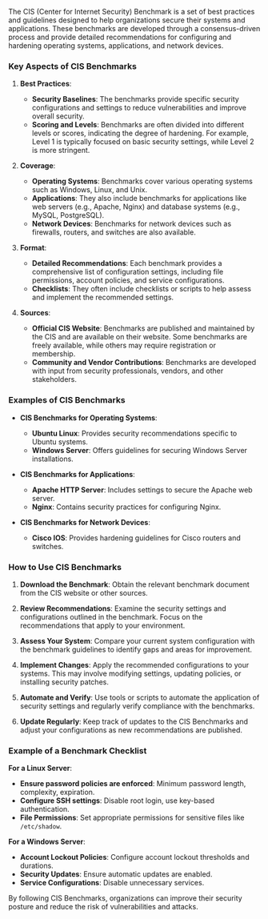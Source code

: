 The CIS (Center for Internet Security) Benchmark is a set of best practices and guidelines designed to help organizations secure their systems and applications. These benchmarks are developed through a consensus-driven process and provide detailed recommendations for configuring and hardening operating systems, applications, and network devices.

### Key Aspects of CIS Benchmarks

1. **Best Practices**:
   - **Security Baselines**: The benchmarks provide specific security configurations and settings to reduce vulnerabilities and improve overall security.
   - **Scoring and Levels**: Benchmarks are often divided into different levels or scores, indicating the degree of hardening. For example, Level 1 is typically focused on basic security settings, while Level 2 is more stringent.

2. **Coverage**:
   - **Operating Systems**: Benchmarks cover various operating systems such as Windows, Linux, and Unix.
   - **Applications**: They also include benchmarks for applications like web servers (e.g., Apache, Nginx) and database systems (e.g., MySQL, PostgreSQL).
   - **Network Devices**: Benchmarks for network devices such as firewalls, routers, and switches are also available.

3. **Format**:
   - **Detailed Recommendations**: Each benchmark provides a comprehensive list of configuration settings, including file permissions, account policies, and service configurations.
   - **Checklists**: They often include checklists or scripts to help assess and implement the recommended settings.

4. **Sources**:
   - **Official CIS Website**: Benchmarks are published and maintained by the CIS and are available on their website. Some benchmarks are freely available, while others may require registration or membership.
   - **Community and Vendor Contributions**: Benchmarks are developed with input from security professionals, vendors, and other stakeholders.

### Examples of CIS Benchmarks

- **CIS Benchmarks for Operating Systems**:
  - **Ubuntu Linux**: Provides security recommendations specific to Ubuntu systems.
  - **Windows Server**: Offers guidelines for securing Windows Server installations.

- **CIS Benchmarks for Applications**:
  - **Apache HTTP Server**: Includes settings to secure the Apache web server.
  - **Nginx**: Contains security practices for configuring Nginx.

- **CIS Benchmarks for Network Devices**:
  - **Cisco IOS**: Provides hardening guidelines for Cisco routers and switches.

### How to Use CIS Benchmarks

1. **Download the Benchmark**: Obtain the relevant benchmark document from the CIS website or other sources.
   
2. **Review Recommendations**: Examine the security settings and configurations outlined in the benchmark. Focus on the recommendations that apply to your environment.

3. **Assess Your System**: Compare your current system configuration with the benchmark guidelines to identify gaps and areas for improvement.

4. **Implement Changes**: Apply the recommended configurations to your systems. This may involve modifying settings, updating policies, or installing security patches.

5. **Automate and Verify**: Use tools or scripts to automate the application of security settings and regularly verify compliance with the benchmarks.

6. **Update Regularly**: Keep track of updates to the CIS Benchmarks and adjust your configurations as new recommendations are published.

### Example of a Benchmark Checklist

**For a Linux Server**:
- **Ensure password policies are enforced**: Minimum password length, complexity, expiration.
- **Configure SSH settings**: Disable root login, use key-based authentication.
- **File Permissions**: Set appropriate permissions for sensitive files like `/etc/shadow`.

**For a Windows Server**:
- **Account Lockout Policies**: Configure account lockout thresholds and durations.
- **Security Updates**: Ensure automatic updates are enabled.
- **Service Configurations**: Disable unnecessary services.

By following CIS Benchmarks, organizations can improve their security posture and reduce the risk of vulnerabilities and attacks.
